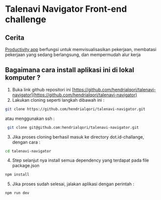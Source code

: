 # Talenavi Navigator Front-end challenge

## Cerita
[Productivity app](https://google.com) berfungsi untuk memvisualisasikan pekerjaan, membatasi pekerjaan yang sedang berlangsung, dan mempermudah alur kerja

## Bagaimana cara install aplikasi ini di lokal komputer ?
1. Buka link github repositori ini [https://github.com/hendrialqori/talenavi-navigator](https://github.com/hendrialqori/talenavi-navigator)
2. Lakukan cloning seperti langkah dibawah ini :
```.bash
git clone https://github.com/hendrialqori/talenavi-navigator.git
```
atau menggunakan ssh :
```.bash
 git clone git@github.com:hendrialqori/talenavi-navigator.git
```

3. Jika proses cloning berhasil masuk ke directory dot.id-challange, dengan cara :
```.bash
cd talenavi-navigator
```
4. Step selanjut nya install semua dependency yang terdapat pada file package.json
```.bash
npm install
```
5. Jika proses sudah selesai, jalakan aplikasi dengan perintah :
```.bash
npm run dev
```

